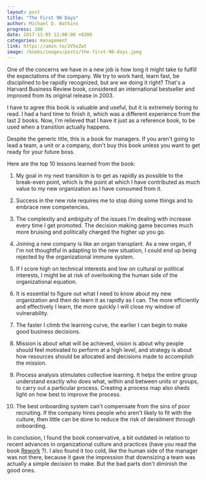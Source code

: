 ```yaml
---
layout: post
title: "The First 90 Days"
author: Michael D. Watkins
progress: 100
date: 2017-11-05 12:00:00 +0200
categories: management
link: https://amzn.to/2V5eZwt
image: /books/images/posts/the-first-90-days.jpeg
---
```


One of the concerns we have in a new job is how long it might take to fulfill the expectations of the company. We try to work hard, learn fast, be disciplined to be rapidly recognized, but are we doing it right? That's a Harvard Business Review book, considered an international bestseller and improved from its original release in 2003.

I have to agree this book is valuable and useful, but it is extremely boring to read. I had a hard time to finish it, which was a different experience from the last 2 books. Now, I'm relieved that I have it just as a reference book, to be used when a transition actually happens.

Despite the generic title, this is a book for managers. If you aren't going to lead a team, a unit or a company, don't buy this book unless you want to get ready for your future boss.

Here are the top 10 lessons learned from the book:

1. My goal in my next transition is to get as rapidly as possible to the break-even point, which is the point at which I have contributed as much value to my new organization as I have consumed from it.

2. Success in the new role requires me to stop doing some things and to embrace new competencies.

3. The complexity and ambiguity of the issues I'm dealing with increase every time I get promoted. The decision making game becomes much more bruising and politically charged the higher up you go.

4. Joining a new company is like an organ transplant. As a new organ, if I'm not thoughtful in adapting to the new situation, I could end up being rejected by the organizational immune system.

5. If I score high on technical interests and low on cultural or political interests, I might be at risk of overlooking the human side of the organizational equation.

6. It is essential to figure out what I need to know about my new organization and then do learn it as rapidly as I can. The more efficiently and effectively I learn, the more quickly I will close my window of vulnerability.

7. The faster I climb the learning curve, the earlier I can begin to make good business decisions.

8. Mission is about what will be achieved, vision is about why people should feel motivated to perform at a high level, and strategy is about how resources should be allocated and decisions made to accomplish the mission.

9. Process analysis stimulates collective learning. It helps the entire group understand exactly who does what, within and between units or groups, to carry out a particular process. Creating a process map also sheds light on how best to improve the process.

10. The best onboarding system can't compensate from the sins of poor recruiting. If the company hires people who aren't likely to fit with the culture, then little can be done to reduce the risk of derailment through onboarding.

In conclusion, I found the book conservative, a bit outdated in relation to recent advances in organizational culture and practices (have you read the book [Rework][rework] ?). I also found it too cold, like the human side of the manager was not there, because it gave the impression that downsizing a team was actually a simple decision to make. But the bad parts don't diminish the good ones.

[rework]: https://37signals.com/rework
